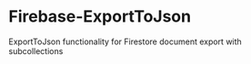# Firebase-ExportToJson
ExportToJson functionality for Firestore document export with subcollections
